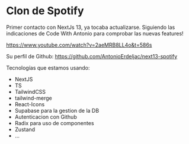 # Clon de Spotify

Primer contacto con NextJs 13, ya tocaba actualizarse. Siguiendo las indicaciones de Code With Antonio para comprobar las nuevas features!

https://www.youtube.com/watch?v=2aeMRB8LL4o&t=586s

Su perfil de Github: https://github.com/AntonioErdeljac/next13-spotify

Tecnologías que estamos usando:

- NextJS
- TS
- TailwindCSS
- tailwind-merge
- React-Icons
- Supabase para la gestion de la DB
- Autenticacion con Github
- Radix para uso de componentes
- Zustand
- ...
